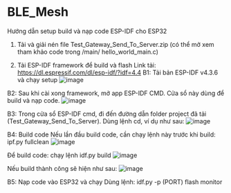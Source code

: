 # BLE_Mesh
Hướng dẫn setup build và nạp code ESP-IDF cho ESP32

1.	Tải và giải nén file Test_Gateway_Send_To_Server.zip (có thể mở xem tham khảo code trong /main/ hello_world_main.c)

2.	Tải ESP-IDF framework để build và flash
Link tải: https://dl.espressif.com/dl/esp-idf/?idf=4.4
B1: Tải bản ESP-IDF v4.3.6 và chạy setup
 ![image](https://github.com/hhoang308/BLE_Mesh/assets/57220076/e76774af-0594-47fb-b0fd-835abf6a78d4)


B2: Sau khi cài xong framework, mở app ESP-IDF CMD. Cửa sổ này dùng để build và nạp code.
 ![image](https://github.com/hhoang308/BLE_Mesh/assets/57220076/588cddf4-c016-4a24-a4b1-cdac0de18d76)


B3: Trong cửa sổ ESP-IDF cmd, đi đến đường dẫn folder project đã tải (Test_Gateway_Send_To_Server). Dùng lệnh cd, ví dụ như sau:
 ![image](https://github.com/hhoang308/BLE_Mesh/assets/57220076/71d1ed1a-9422-4921-a3aa-fae531fbaa29)


B4: Build code
Nếu lần đầu build code, cần chạy lệnh này trước khi build: ipf.py fullclean
 ![image](https://github.com/hhoang308/BLE_Mesh/assets/57220076/332351a7-e54b-4e34-a2fe-a8fb6b3a0954)

Để build code: chạy lệnh idf.py build
 ![image](https://github.com/hhoang308/BLE_Mesh/assets/57220076/03189fc2-64fe-42cb-82bc-43af0cb09d4b)

Nếu build thành công sẽ hiện như sau:
 ![image](https://github.com/hhoang308/BLE_Mesh/assets/57220076/36b30430-7b9d-40b8-adab-7dc4cfe26d76)


B5: Nạp code vào ESP32 và chạy
Dùng lệnh: idf.py -p (PORT) flash monitor
